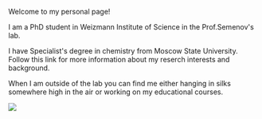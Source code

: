 





Welcome to my personal page!

I am a PhD student in Weizmann Institute of Science in the Prof.Semenov's lab. 

I have Specialist's degree in chemistry from Moscow State University. Follow this link for more information about my reserch interests and background. 

When I am outside of the lab you can find me either hanging in silks somewhere high in the air or working on my educational courses.

![](/https://www.google.com/url?sa=i&url=https%3A%2F%2Fwww.onepointesolutions.com%2Fblog%2Fthe-5-main-types-of-chemistry%2F&psig=AOvVaw1u2HY8gtAPoXy2Gegmhzkz&ust=1713099108761000&source=images&cd=vfe&opi=89978449&ved=0CBIQjRxqFwoTCMCViNGdv4UDFQAAAAAdAAAAABAE)


